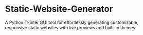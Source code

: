# Static-Website-Generator
A Python Tkinter GUI tool for effortlessly generating customizable, responsive static websites with live previews and built-in themes.
